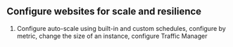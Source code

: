 ## Configure websites for scale and resilience

1. Configure auto-scale using built-in and custom schedules, configure by metric, change the size of an instance, configure Traffic Manager